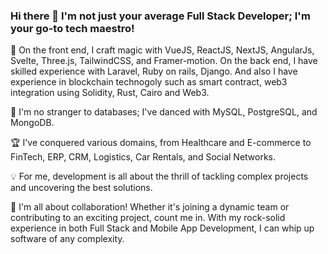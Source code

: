 ### Hi there 👋 I'm not just your average Full Stack Developer; I'm your go-to tech maestro!

🎨 On the front end, I craft magic with VueJS, ReactJS, NextJS, AngularJs, Svelte, Three.js, TailwindCSS, and Framer-motion.
   On the back end, I have skilled experience with Laravel, Ruby on rails, Django.
   And also I have experience in blockchain technogoly such as smart contract, web3 integration using Solidity, Rust, Cairo and Web3.

💾 I'm no stranger to databases; I've danced with MySQL, PostgreSQL, and MongoDB.

🏆 I've conquered various domains, from Healthcare and E-commerce to FinTech, ERP, CRM, Logistics, Car Rentals, and Social Networks.

💡 For me, development is all about the thrill of tackling complex projects and uncovering the best solutions.

👥 I'm all about collaboration! Whether it's joining a dynamic team or contributing to an exciting project, count me in. With my rock-solid experience in both Full Stack and Mobile App Development, I can whip up software of any complexity. 
